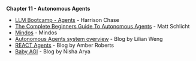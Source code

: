 **Chapter 11 - Autonomous Agents**



* [LLM Bootcamp - Agents](https://fullstackdeeplearning.com/llm-bootcamp/spring-2023/chase-agents/) - Harrison Chase
* [The Complete Beginners Guide To Autonomous Agents](https://www.mattprd.com/p/the-complete-beginners-guide-to-autonomous-agents) - Matt Schlicht
* [Mindos](https://mindos.com/marketplace) - Mindos
* [Autonomous Agents system overview](https://lilianweng.github.io/posts/2023-06-23-agent/) - Blog by Lilian Weng
* [REACT Agents](https://arize.com/blog-course/react-agent-llm/) - Blog by Amber Roberts
* [Baby AGI](https://www.kdnuggets.com/2023/04/baby-agi-birth-fully-autonomous-ai.html) - Blog by Nisha Arya